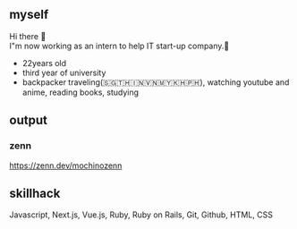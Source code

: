 ## myself
 Hi there 👋<br />
 I"m now working as an intern to help IT start-up company.🎉<br />

- 22years old
- third year of university
- backpacker traveling(🇸🇬🇹🇭🇮🇳🇻🇳🇲🇾🇰🇭🇵🇭), watching youtube and anime, reading books, studying

## output

### zenn
https://zenn.dev/mochinozenn

## skillhack

Javascript, Next.js, Vue.js, Ruby, Ruby on Rails, Git, Github, HTML, CSS
